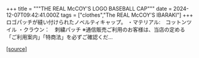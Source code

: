 +++
title = """THE REAL McCOY'S LOGO BASEBALL CAP"""
date = 2024-12-07T09:42:41.000Z
tags = ["clothes","The REAL McCOY'S IBARAKI"]
+++
ロゴパッチが縫い付けられたノベルティキャップ。 ・マテリアル:　コットンツイル ・クラウン：　刺繍パッチ ※通信販売ご利用のお客様は、当店の定める「ご利用案内」「特商法」を必ずご確認くだ...

[[source]](https://the-realmccoys.ocnk.net/product/1329)
